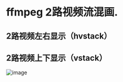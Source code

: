 # ffmpeg 2路视频流混画.

## 2路视频左右显示（hvstack）



## 2路视频上下显示（vstack）


![image](https://github.com/user-attachments/assets/c92d74e0-a4d8-4446-a0cd-80d697397191)

